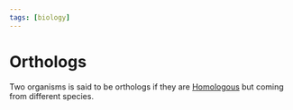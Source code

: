 ```yaml
---
tags: [biology]
---
```


# Orthologs

Two organisms is said to be orthologs if they are [Homologous](202308160957.md)
but coming from different species.
